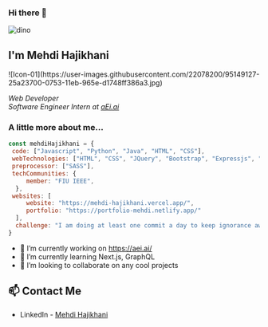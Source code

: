 ### Hi there 👋

![dino](https://user-images.githubusercontent.com/22078200/95139784-4bbbdd00-073b-11eb-99b9-63cc97cf21e4.gif)

<h2>I'm Mehdi Hajikhani</h2> ![Icon-01](https://user-images.githubusercontent.com/22078200/95149127-25a23700-0753-11eb-965e-d1748ff386a3.jpg)

<p><em>Web Developer</br>
Software Engineer Intern at <a href="https://aei.ai/">aEi.ai</a>
</em></p>

### A little more about me...  

```javascript
const mehdiHajikhani = {
 code: ["Javascript", "Python", "Java", "HTML", "CSS"],
 webTechnologies: ["HTML", "CSS", "JQuery", "Bootstrap", "Expressjs", "Nodejs", "Reactjs", "Nextjs", "Redux", "MySQL", "MongoDB"],
 preprocessor: ["SASS"],
 techCommunities: {
     member: "FIU IEEE",
  },
 websites: [ 
     website: "https://mehdi-hajikhani.vercel.app/", 
     portfolio: "https://portfolio-mehdi.netlify.app/"
  ],
  challenge: "I am doing at least one commit a day to keep ignorance away"
}
```

- 🔭 I’m currently working on https://aei.ai/
- 🌱 I’m currently learning Next.js, GraphQL
- 👯 I’m looking to collaborate on any cool projects

## 📫 Contact Me
- LinkedIn - [Mehdi Hajikhani](https://www.linkedin.com/in/mehdi-hajikhani/)

